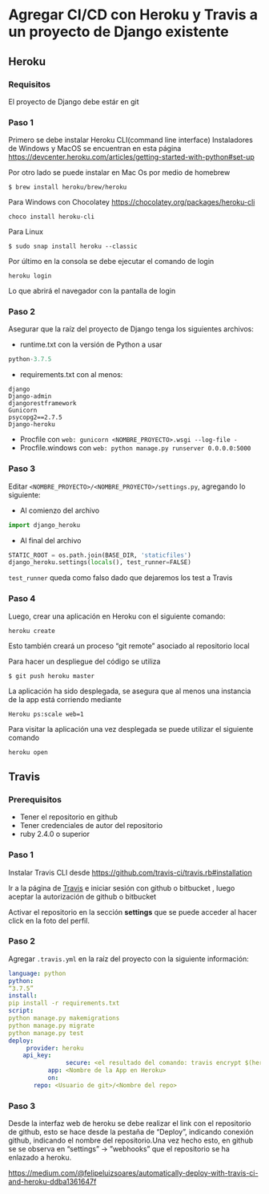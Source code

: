 # Agregar CI/CD con Heroku y Travis a un proyecto de Django existente

## Heroku

### Requisitos
El proyecto de Django debe estár en git

### Paso 1
Primero se debe instalar Heroku CLI(command line interface)
Instaladores de Windows y MacOS se encuentran en esta página https://devcenter.heroku.com/articles/getting-started-with-python#set-up

Por otro lado se puede instalar en Mac Os por medio de homebrew
``` shell
$ brew install heroku/brew/heroku
```

Para Windows con Chocolatey https://chocolatey.org/packages/heroku-cli
``` shell
choco install heroku-cli
```

Para Linux
```shell
$ sudo snap install heroku --classic
```
Por último en la consola se debe ejecutar el comando de login 
```shell
heroku login
```
Lo que abrirá el navegador con la pantalla de login

### Paso 2
Asegurar que la raíz del proyecto de Django tenga los siguientes archivos:
- runtime.txt con la versión de Python a usar
``` python
python-3.7.5
```
- requirements.txt con al menos:
```
django
Django-admin
djangorestframework
Gunicorn
psycopg2==2.7.5
Django-heroku
```
- Procfile con 
```web: gunicorn <NOMBRE_PROYECTO>.wsgi --log-file -```
- Procfile.windows con 
```web: python manage.py runserver 0.0.0.0:5000```


### Paso 3
Editar `<NOMBRE_PROYECTO>/<NOMBRE_PROYECTO>/settings.py`, agregando lo siguiente:
- Al comienzo del archivo
``` python
import django_heroku
```
- Al final del archivo 
``` python
STATIC_ROOT = os.path.join(BASE_DIR, 'staticfiles')
django_heroku.settings(locals(), test_runner=FALSE)
```

`test_runner` queda como falso dado que dejaremos los test a Travis


### Paso 4
Luego, crear una aplicación en Heroku con el siguiente comando:
```shell
heroku create
```
Esto también creará un proceso “git remote” asociado al repositorio local

Para hacer un despliegue del código se utiliza
```shell
$ git push heroku master
```

La aplicación ha sido desplegada, se asegura que al menos una instancia de la app está corriendo mediante
``` shell
Heroku ps:scale web=1
```

Para visitar la aplicación una vez desplegada se puede utilizar el siguiente comando
```shell
heroku open
```

## Travis

### Prerequisitos
- Tener el repositorio en github
- Tener credenciales de autor del repositorio
- ruby 2.4.0 o superior

### Paso 1
Instalar Travis CLI desde https://github.com/travis-ci/travis.rb#installation


Ir a la página de [Travis](travis-ci.com) e iniciar sesión con github o bitbucket , luego aceptar la autorización de github o bitbucket

Activar el repositorio en la sección **settings** que se puede acceder al hacer click en la foto del perfil.

### Paso 2
Agregar `.travis.yml` en la raíz del proyecto con la siguiente información:
``` yaml
language: python
python:
“3.7.5”
install:
pip install -r requirements.txt
script:
python manage.py makemigrations
python manage.py migrate
python manage.py test
deploy:
     provider: heroku
	api_key:
                secure: <el resultado del comando: travis encrypt $(heroku auth:token)>
           app: <Nombre de la App en Heroku>
           on:
	   repo: <Usuario de git>/<Nombre del repo>
```
### Paso 3
Desde la interfaz web de heroku se debe realizar el link con el repositorio de github, esto se hace desde la pestaña de “Deploy”, indicando conexión github, indicando el nombre del repositorio.Una vez hecho esto, en github se se observa en “settings” -> ”webhooks” que el repositorio se ha enlazado a heroku.



https://medium.com/@felipeluizsoares/automatically-deploy-with-travis-ci-and-heroku-ddba1361647f
